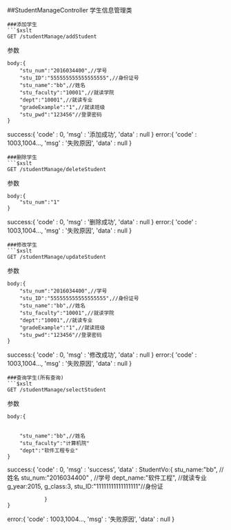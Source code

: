 ##StudentManageController 学生信息管理类
```
###添加学生
```$xslt
GET /studentManage/addStudent
```
参数
```$xslt
body:{
	"stu_num":"2016034400",//学号
	"stu_ID":"555555555555555555",//身份证号
	"stu_name":"bb",//姓名
	"stu_faculty":"10001",//就读学院
	"dept":"10001",//就读专业
	"gradeExample":"1",//就读班级
	"stu_pwd":"123456"//登录密码
}
```
success:{
    'code'  : 0,
    'msg'   : '添加成功',
    'data'  : null 
	}
error:{
          'code'  : 1003,1004...,
          'msg'   : '失败原因',
          'data'  : null
      }
```
###删除学生
```$xslt
GET /studentManage/deleteStudent
```
参数
```$xslt
body:{
	"stu_num":"1"
}
```
success:{
    'code'  : 0,
    'msg'   : '删除成功',
    'data'  : null 
	}
error:{
          'code'  : 1003,1004...,
          'msg'   : '失败原因',
          'data'  : null
      }
```
###修改学生
```$xslt
GET /studentManage/updateStudent
```
参数
```$xslt
body:{
	"stu_num":"2016034400",//学号
	"stu_ID":"555555555555555555",//身份证号
	"stu_name":"bb",//姓名
	"stu_faculty":"10001",//就读学院
	"dept":"10001",//就读专业
	"gradeExample":"1",//就读班级
	"stu_pwd":"123456"//登录密码
}
```
success:{
    'code'  : 0,
    'msg'   : '修改成功',
    'data'  : null 
	}
error:{
          'code'  : 1003,1004...,
          'msg'   : '失败原因',
          'data'  : null
      }
```
###查询学生(所有查询)
```$xslt
GET /studentManage/selectStudent
```
参数
```$xslt
body:{
	
	
	"stu_name":"bb",//姓名
	"stu_faculty":"计算机院"
	"dept":"软件工程专业"
}
```
success:{
    'code'  : 0,
    'msg'   : 'success',
    'data'  : StudentVo:{
                stu_name:"bb", //姓名
                stu_num:"2016034400" , //学号
                dept_name:"软件工程", //就读专业
                g_year:2015,
                g_class:3,
                stu_ID:"11111111111111111"//身份证
               
				} 
	}
error:{
          'code'  : 1003,1004...,
          'msg'   : '失败原因',
          'data'  : null
      }
```